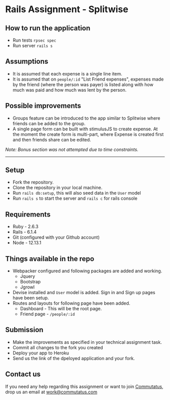 # Rails Assignment - Splitwise

## How to run the application
- Run tests `rpsec spec`
- Run server `rails s`

## Assumptions
- It is assumed that each expense is a single line item.
- It is assumed that on `people/:id` "List Friend expenses", expenses made by the friend (where the person was payer) is listed along with how much was paid and how much was lent by the person.

## Possible improvements
- Groups feature can be introduced to the app similar to Splitwise where friends can be added to the group.
- A single page form can be built with stimulusJS to create expense. At the moment the create form is multi-part, where Expense is created first and then friends share can be edited.

*Note: Bonus section was not attempted due to time constraints.*


______________________________________________________________________________________________________


## Setup
- Fork the repository. 
- Clone the repository in your local machine.
- Run `rails db:setup`, this will also seed data in the `User` model
- Run `rails s` to start the server and `rails c` for rails console

## Requirements

- Ruby - 2.6.3
- Rails - 6.1.4
- Git (configured with your Github account)
- Node - 12.13.1


## Things available in the repo
- Webpacker configured and following packages are added and working.
  - Jquery
  - Bootstrap
  - Jgrowl
- Devise installed and `User` model is added. Sign in and Sign up pages have been setup.
- Routes and layouts for following page have been added.
  - Dashboard - This will be the root page.
  - Friend page - `/people/:id`


## Submission
- Make the improvements as specified in your technical assignment task.
- Commit all changes to the fork you created
- Deploy your app to Heroku
- Send us the link of the dpeloyed application and your fork.


## Contact us
If you need any help regarding this assignment or want to join [Commutatus](https://www.commutatus.com/), drop us an email at work@commutatus.com 